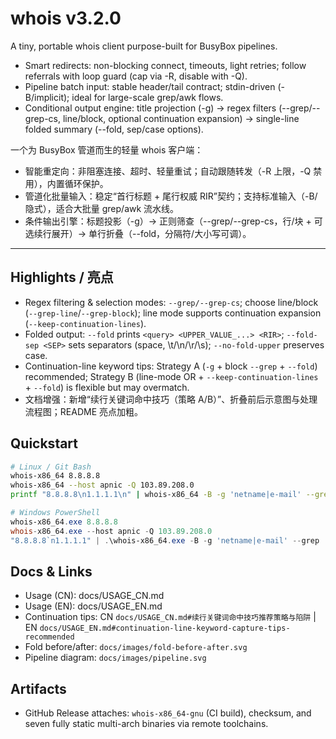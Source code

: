 # whois v3.2.0

A tiny, portable whois client purpose-built for BusyBox pipelines.

- Smart redirects: non-blocking connect, timeouts, light retries; follow referrals with loop guard (cap via -R, disable with -Q).
- Pipeline batch input: stable header/tail contract; stdin-driven (-B/implicit); ideal for large-scale grep/awk flows.
- Conditional output engine: title projection (-g) → regex filters (--grep/--grep-cs, line/block, optional continuation expansion) → single-line folded summary (--fold, sep/case options).

一个为 BusyBox 管道而生的轻量 whois 客户端：

- 智能重定向：非阻塞连接、超时、轻量重试；自动跟随转发（-R 上限，-Q 禁用），内置循环保护。
- 管道化批量输入：稳定“首行标题 + 尾行权威 RIR”契约；支持标准输入（-B/隐式），适合大批量 grep/awk 流水线。
- 条件输出引擎：标题投影（-g）→ 正则筛查（--grep/--grep-cs，行/块 + 可选续行展开）→ 单行折叠（--fold，分隔符/大小写可调）。

---

## Highlights / 亮点

- Regex filtering & selection modes: `--grep/--grep-cs`; choose line/block (`--grep-line`/`--grep-block`); line mode supports continuation expansion (`--keep-continuation-lines`).
- Folded output: `--fold` prints `<query> <UPPER_VALUE_...> <RIR>`; `--fold-sep <SEP>` sets separators (space, \t/\n/\r/\s); `--no-fold-upper` preserves case.
- Continuation-line keyword tips: Strategy A (`-g` + block `--grep` + `--fold`) recommended; Strategy B (line-mode OR + `--keep-continuation-lines` + `--fold`) is flexible but may overmatch.
- 文档增强：新增“续行关键词命中技巧（策略 A/B）”、折叠前后示意图与处理流程图；README 亮点加粗。

## Quickstart

```bash
# Linux / Git Bash
whois-x86_64 8.8.8.8
whois-x86_64 --host apnic -Q 103.89.208.0
printf "8.8.8.8\n1.1.1.1\n" | whois-x86_64 -B -g 'netname|e-mail' --grep 'GOOGLE|CLOUDFLARE' --grep-line --fold
```

```powershell
# Windows PowerShell
whois-x86_64.exe 8.8.8.8
whois-x86_64.exe --host apnic -Q 103.89.208.0
"8.8.8.8`n1.1.1.1" | .\whois-x86_64.exe -B -g 'netname|e-mail' --grep 'GOOGLE|CLOUDFLARE' --grep-line --fold
```

## Docs & Links

- Usage (CN): docs/USAGE_CN.md
- Usage (EN): docs/USAGE_EN.md
- Continuation tips: CN `docs/USAGE_CN.md#续行关键词命中技巧推荐策略与陷阱` | EN `docs/USAGE_EN.md#continuation-line-keyword-capture-tips-recommended`
- Fold before/after: `docs/images/fold-before-after.svg`
- Pipeline diagram: `docs/images/pipeline.svg`

## Artifacts

- GitHub Release attaches: `whois-x86_64-gnu` (CI build), checksum, and seven fully static multi-arch binaries via remote toolchains.

